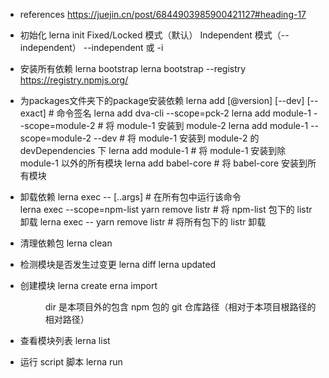 - references
https://juejin.cn/post/6844903985900421127#heading-17


- 初始化
lerna init
Fixed/Locked 模式（默认）
Independent 模式（--independent）  --independent 或 -i

- 安装所有依赖
lerna bootstrap
lerna bootstrap --registry https://registry.npmjs.org/

- 为packages文件夹下的package安装依赖
lerna add <package>[@version] [--dev] [--exact] # 命令签名
lerna add dva-cli --scope=pck-2
lerna add module-1 --scope=module-2 # 将 module-1 安装到 module-2
lerna add module-1 --scope=module-2 --dev # 将 module-1 安装到 module-2 的 devDependencies 下
lerna add module-1 # 将 module-1 安装到除 module-1 以外的所有模块
lerna add babel-core # 将 babel-core 安装到所有模块

- 卸载依赖
lerna exec -- <command> [..args] # 在所有包中运行该命令  
lerna exec --scope=npm-list  yarn remove listr # 将 npm-list 包下的 listr 卸载
lerna exec -- yarn remove listr # 将所有包下的 listr 卸载


- 清理依赖包
lerna clean

- 检测模块是否发生过变更
lerna diff 
lerna updated 

- 创建模块
 lerna create <name>
 erna import <dir>  dir 是本项目外的包含 npm 包的 git 仓库路径（相对于本项目根路径的相对路径）

 - 查看模块列表
lerna list

- 运行 script 脚本
lerna run <script> -- [..args] # 在所有包下运行指定

- 版本迭代
$ lerna version [major | minor | patch | premajor | preminor | prepatch | prerelease]
$ lerna version 1.0.1 # 按照指定版本进行迭代
$ lerna version patch # 根据 semver 迭代版本号最后一位
$ lerna version       # 进入交互流程选择迭代类型 
--conventional-changelog
--changelog-preset

- 发布
lerna publish
lerna publish from-git
